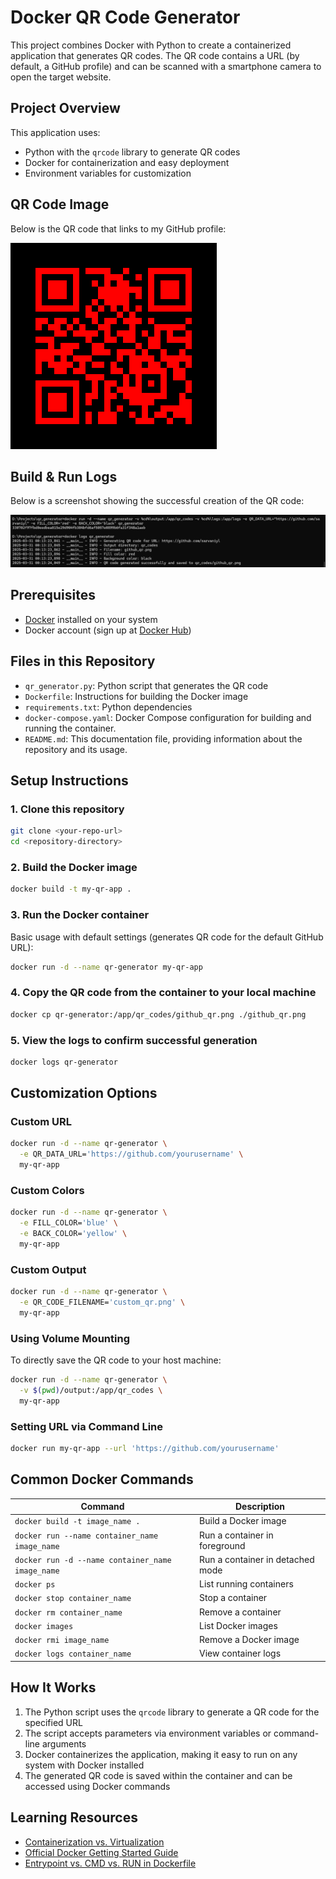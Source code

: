 # Docker QR Code Generator

This project combines Docker with Python to create a containerized application that generates QR codes. The QR code contains a URL (by default, a GitHub profile) and can be scanned with a smartphone camera to open the target website.

## Project Overview

This application uses:
- Python with the `qrcode` library to generate QR codes
- Docker for containerization and easy deployment
- Environment variables for customization

## QR Code Image

Below is the QR code that links to my GitHub profile:

<!-- Insert your QR code image here once generated -->
![GitHub QR Code](/output/github_qr.png)

## Build & Run Logs

Below is a screenshot showing the successful creation of the QR code:

<!-- Insert your log image here once generated -->
![Build Logs](logs_screenshot.png)

## Prerequisites

- [Docker](https://www.docker.com/get-started/) installed on your system
- Docker account (sign up at [Docker Hub](https://hub.docker.com/))

## Files in this Repository

- `qr_generator.py`: Python script that generates the QR code
- `Dockerfile`: Instructions for building the Docker image
- `requirements.txt`: Python dependencies
- `docker-compose.yaml`: Docker Compose configuration for building and running the container.
- `README.md`: This documentation file, providing information about the repository and its usage.

## Setup Instructions

### 1. Clone this repository

```bash
git clone <your-repo-url>
cd <repository-directory>
```

### 2. Build the Docker image

```bash
docker build -t my-qr-app .
```

### 3. Run the Docker container

Basic usage with default settings (generates QR code for the default GitHub URL):

```bash
docker run -d --name qr-generator my-qr-app
```

### 4. Copy the QR code from the container to your local machine

```bash
docker cp qr-generator:/app/qr_codes/github_qr.png ./github_qr.png
```

### 5. View the logs to confirm successful generation

```bash
docker logs qr-generator
```

## Customization Options

### Custom URL

```bash
docker run -d --name qr-generator \
  -e QR_DATA_URL='https://github.com/yourusername' \
  my-qr-app
```

### Custom Colors

```bash
docker run -d --name qr-generator \
  -e FILL_COLOR='blue' \
  -e BACK_COLOR='yellow' \
  my-qr-app
```

### Custom Output

```bash
docker run -d --name qr-generator \
  -e QR_CODE_FILENAME='custom_qr.png' \
  my-qr-app
```

### Using Volume Mounting

To directly save the QR code to your host machine:

```bash
docker run -d --name qr-generator \
  -v $(pwd)/output:/app/qr_codes \
  my-qr-app
```

### Setting URL via Command Line

```bash
docker run my-qr-app --url 'https://github.com/yourusername'
```

## Common Docker Commands

| Command | Description |
|---------|-------------|
| `docker build -t image_name .` | Build a Docker image |
| `docker run --name container_name image_name` | Run a container in foreground |
| `docker run -d --name container_name image_name` | Run a container in detached mode |
| `docker ps` | List running containers |
| `docker stop container_name` | Stop a container |
| `docker rm container_name` | Remove a container |
| `docker images` | List Docker images |
| `docker rmi image_name` | Remove a Docker image |
| `docker logs container_name` | View container logs |

## How It Works

1. The Python script uses the `qrcode` library to generate a QR code for the specified URL
2. The script accepts parameters via environment variables or command-line arguments
3. Docker containerizes the application, making it easy to run on any system with Docker installed
4. The generated QR code is saved within the container and can be accessed using Docker commands

## Learning Resources

- [Containerization vs. Virtualization](https://www.netapp.com/blog/containers-vs-vms/)
- [Official Docker Getting Started Guide](https://docs.docker.com/get-started/)
- [Entrypoint vs. CMD vs. RUN in Dockerfile](https://stackoverflow.com/questions/21553353/what-is-the-difference-between-cmd-and-entrypoint-in-a-dockerfile)
